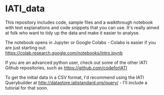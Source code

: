 # IATI_data
This repository includes code, sample files and a walkthrough notebook with text explanations and code snippets that you can use. It's really aimed at folk who want to tidy up the data and make it easier to analyse. 

The notebook opens in Jupyter or Google Colabs - Colabs is easier if you are just starting out: https://colab.research.google.com/notebooks/intro.ipynb

If you are an advanced python user, check out some of the other IATI Github repositories, such as https://github.com/codeforIATI

To get the initial data in a CSV format, I'd recommend using the IATI Querybuilder at http://datastore.iatistandard.org/query/ - I'll include a tutorial for that soon.
